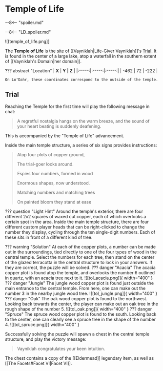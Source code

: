 # Temple of Life

--8<-- "spoiler.md"

--8<-- "LD_spoiler.md"

![[temple_of_life.png]]

The **Temple of Life** is the site of [[Vayniklah|Life-Giver Vayniklah]]'s [Trial](/World/Post-75_Area/Points_of_Interest/Trials/). It is found in the center of a large lake, atop a waterfall in the southern extent of [[Vayniklah's Domain|her domain]].

??? abstract "Location"
    | **X** | **Y** | **Z** |
    |:-----:|:-----:|:-----:|
    | -462  |  72   | -222  |
    
    On Lo'Dahr, these coordinates correspond to the outside of the temple.

## Trial
Reaching the Temple for the first time will play the following message in chat:

> A regretful nostalgia hangs on the warm breeze, and the sound of your heart beating is suddenly deafening.

This is accompanied by the "Temple of Life" advancement.

Inside the main temple structure, a series of six signs provides instructions:

> Atop four plots of copper ground,
>
> The trial-goer looks around.
>
> Espies four numbers, formed in wood
>
> Enormous shapes, now understood.
>
> Matching numbers and matching trees
>
> On painted bloom they stand at ease

??? question "Light Hint"
    Around the temple's exterior, there are four different 2x2 squares of waxed cut copper, each of which overlooks a certain spot in the area. Inside the main temple structure, there are four different custom player heads that can be right-clicked to change the number they display, cycling through the ten single-digit numbers. Each of these sits in front of a different kind of tree.

??? warning "Solution"
    At each of the copper plots, a number can be made out in the surroundings, tied directly to one of the four types of wood in the central temple. Select the numbers for each tree, then stand on the center of the glazed terracotta in the central structure to lock in your answers. If they are correct, the puzzle will be solved.
    ??? danger "Acacia"
        The acacia copper plot is found atop the temple, and overlooks the number 6 outlined in quartz, with an acacia tree next to it.
        ![[tol_acacia.png]]{ width="400" }
    ??? danger "Jungle"
        The jungle wood copper plot is found just outside the main entrance to the central temple. From here, one can make out the number 3 in the nearby jungle wood tree.
        ![[tol_jungle.png]]{ width="400" }
    ??? danger "Oak"
        The oak wood copper plot is found to the northwest. Looking back towards the center, the player can make out an oak tree in the rough shape of the number 5.
        ![[tol_oak.png]]{ width="400" }
    ??? danger "Spruce"
        The spruce wood copper plot is found to the south. Looking back to the center, one can clearly see a spruce tree in the shape of the number 4.
        ![[tol_spruce.png]]{ width="400" }

Successfully solving the puzzle will spawn a chest in the central temple structure, and play the victory message:

> Vayniklah congratulates your keen intuition.

The chest contains a copy of the [[Eldermead]] legendary item, as well as [[The Facets#Facet VI|Facet VI]].
